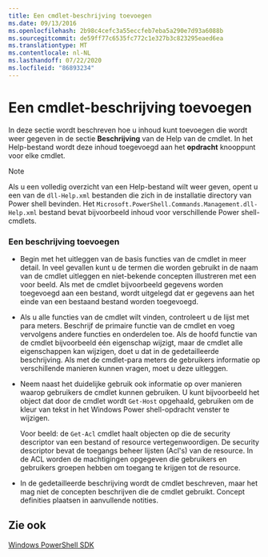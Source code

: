 ```yaml
---
title: Een cmdlet-beschrijving toevoegen
ms.date: 09/13/2016
ms.openlocfilehash: 2b98c4cefc3a55eccfeb7eba5a290e7d93a6088b
ms.sourcegitcommit: de59ff77c6535fc772c1e327b3c823295eaed6ea
ms.translationtype: MT
ms.contentlocale: nl-NL
ms.lasthandoff: 07/22/2020
ms.locfileid: "86893234"
---
```

# <a name="how-to-add-a-cmdlet-description"></a>Een cmdlet-beschrijving toevoegen

In deze sectie wordt beschreven hoe u inhoud kunt toevoegen die wordt weer gegeven in de sectie **Beschrijving** van de Help van de cmdlet. In het Help-bestand wordt deze inhoud toegevoegd aan het **opdracht** knooppunt voor elke cmdlet.

> [!NOTE]
> Als u een volledig overzicht van een Help-bestand wilt weer geven, opent u een van de `dll-Help.xml` bestanden die zich in de installatie directory van Power shell bevinden. Het `Microsoft.PowerShell.Commands.Management.dll-Help.xml` bestand bevat bijvoorbeeld inhoud voor verschillende Power shell-cmdlets.

### <a name="to-add-a-description"></a>Een beschrijving toevoegen

- Begin met het uitleggen van de basis functies van de cmdlet in meer detail. In veel gevallen kunt u de termen die worden gebruikt in de naam van de cmdlet uitleggen en niet-bekende concepten illustreren met een voor beeld. Als met de cmdlet bijvoorbeeld gegevens worden toegevoegd aan een bestand, wordt uitgelegd dat er gegevens aan het einde van een bestaand bestand worden toegevoegd.

- Als u alle functies van de cmdlet wilt vinden, controleert u de lijst met para meters. Beschrijf de primaire functie van de cmdlet en voeg vervolgens andere functies en onderdelen toe. Als de hoofd functie van de cmdlet bijvoorbeeld één eigenschap wijzigt, maar de cmdlet alle eigenschappen kan wijzigen, doet u dat in de gedetailleerde beschrijving. Als met de cmdlet-para meters de gebruikers informatie op verschillende manieren kunnen vragen, moet u deze uitleggen.

- Neem naast het duidelijke gebruik ook informatie op over manieren waarop gebruikers de cmdlet kunnen gebruiken. U kunt bijvoorbeeld het object dat door de cmdlet wordt `Get-Host` opgehaald, gebruiken om de kleur van tekst in het Windows Power shell-opdracht venster te wijzigen.

  Voor beeld: de `Get-Acl` cmdlet haalt objecten op die de security descriptor van een bestand of resource vertegenwoordigen. De security descriptor bevat de toegangs beheer lijsten (Acl's) van de resource. In de ACL worden de machtigingen opgegeven die gebruikers en gebruikers groepen hebben om toegang te krijgen tot de resource.

- In de gedetailleerde beschrijving wordt de cmdlet beschreven, maar het mag niet de concepten beschrijven die de cmdlet gebruikt. Concept definities plaatsen in aanvullende notities.

## <a name="see-also"></a>Zie ook

[Windows PowerShell SDK](../windows-powershell-reference.md)

